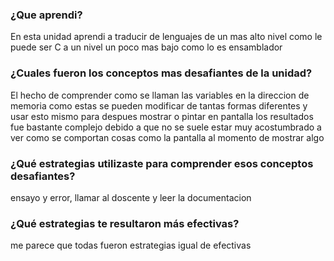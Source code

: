 ### ¿Que aprendi?
En esta unidad aprendi a traducir de lenguajes de un mas alto nivel como le puede ser C a un nivel un poco mas bajo como lo es ensamblador
### ¿Cuales fueron los conceptos mas desafiantes de la unidad?
El hecho de comprender como se llaman las variables en la direccion de memoria como estas se pueden modificar de tantas formas diferentes y usar esto mismo para despues mostrar o pintar en pantalla los resultados fue bastante complejo debido a que no se suele estar muy acostumbrado a ver como se comportan cosas como la pantalla al momento de mostrar algo
### ¿Qué estrategias utilizaste para comprender esos conceptos desafiantes?
ensayo y error, llamar al doscente y leer la documentacion
### ¿Qué estrategias te resultaron más efectivas?
me parece que todas fueron estrategias igual de efectivas

